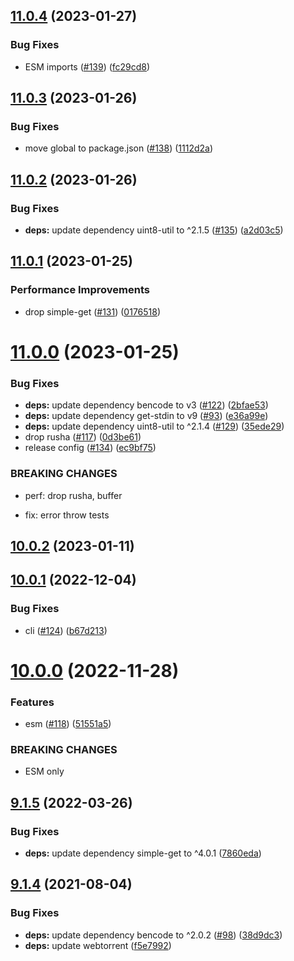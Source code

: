 ## [11.0.4](https://github.com/webtorrent/parse-torrent/compare/v11.0.3...v11.0.4) (2023-01-27)


### Bug Fixes

* ESM imports ([#139](https://github.com/webtorrent/parse-torrent/issues/139)) ([fc29cd8](https://github.com/webtorrent/parse-torrent/commit/fc29cd8099f051753c503d90e3abc7ceed91150a))

## [11.0.3](https://github.com/webtorrent/parse-torrent/compare/v11.0.2...v11.0.3) (2023-01-26)


### Bug Fixes

* move global to package.json ([#138](https://github.com/webtorrent/parse-torrent/issues/138)) ([1112d2a](https://github.com/webtorrent/parse-torrent/commit/1112d2a8423972f727dac91e0dfe7806c8ac8a1c))

## [11.0.2](https://github.com/webtorrent/parse-torrent/compare/v11.0.1...v11.0.2) (2023-01-26)


### Bug Fixes

* **deps:** update dependency uint8-util to ^2.1.5 ([#135](https://github.com/webtorrent/parse-torrent/issues/135)) ([a2d03c5](https://github.com/webtorrent/parse-torrent/commit/a2d03c553e1ff332574a8b938988b597fab32ad9))

## [11.0.1](https://github.com/webtorrent/parse-torrent/compare/v11.0.0...v11.0.1) (2023-01-25)


### Performance Improvements

* drop simple-get ([#131](https://github.com/webtorrent/parse-torrent/issues/131)) ([0176518](https://github.com/webtorrent/parse-torrent/commit/01765183c3a032d503c5258467f0ff09587df9fc))

# [11.0.0](https://github.com/webtorrent/parse-torrent/compare/v10.0.2...v11.0.0) (2023-01-25)


### Bug Fixes

* **deps:** update dependency bencode to v3 ([#122](https://github.com/webtorrent/parse-torrent/issues/122)) ([2bfae53](https://github.com/webtorrent/parse-torrent/commit/2bfae532e57f83c3babd80d0564f48af8d28292f))
* **deps:** update dependency get-stdin to v9 ([#93](https://github.com/webtorrent/parse-torrent/issues/93)) ([e36a99e](https://github.com/webtorrent/parse-torrent/commit/e36a99e3d4176a37956f41c873c701f4fd0cc570))
* **deps:** update dependency uint8-util to ^2.1.4 ([#129](https://github.com/webtorrent/parse-torrent/issues/129)) ([35ede29](https://github.com/webtorrent/parse-torrent/commit/35ede29dc83651fd59d8d752106938d19874e295))
* drop rusha ([#117](https://github.com/webtorrent/parse-torrent/issues/117)) ([0d3be61](https://github.com/webtorrent/parse-torrent/commit/0d3be61f453d79ab5ba7751bd30e460ccea2f69b))
* release config ([#134](https://github.com/webtorrent/parse-torrent/issues/134)) ([ec9bf75](https://github.com/webtorrent/parse-torrent/commit/ec9bf750b4a44bd20d5fcb1fec3218c54fa57f7c))


### BREAKING CHANGES

* perf: drop rusha, buffer

* fix: error throw tests

## [10.0.2](https://github.com/webtorrent/parse-torrent/compare/v10.0.1...v10.0.2) (2023-01-11)

## [10.0.1](https://github.com/webtorrent/parse-torrent/compare/v10.0.0...v10.0.1) (2022-12-04)


### Bug Fixes

* cli ([#124](https://github.com/webtorrent/parse-torrent/issues/124)) ([b67d213](https://github.com/webtorrent/parse-torrent/commit/b67d213a66fbd526bc961488af8b2bf65d08a108))

# [10.0.0](https://github.com/webtorrent/parse-torrent/compare/v9.1.5...v10.0.0) (2022-11-28)


### Features

* esm ([#118](https://github.com/webtorrent/parse-torrent/issues/118)) ([51551a5](https://github.com/webtorrent/parse-torrent/commit/51551a5d7d464df7d8c81cc70c97648d5d2ddefb))


### BREAKING CHANGES

* ESM only

## [9.1.5](https://github.com/webtorrent/parse-torrent/compare/v9.1.4...v9.1.5) (2022-03-26)


### Bug Fixes

* **deps:** update dependency simple-get to ^4.0.1 ([7860eda](https://github.com/webtorrent/parse-torrent/commit/7860edad8bb5dd9ba2cc7135452aea173f70ccc1))

## [9.1.4](https://github.com/webtorrent/parse-torrent/compare/v9.1.3...v9.1.4) (2021-08-04)


### Bug Fixes

* **deps:** update dependency bencode to ^2.0.2 ([#98](https://github.com/webtorrent/parse-torrent/issues/98)) ([38d9dc3](https://github.com/webtorrent/parse-torrent/commit/38d9dc33b74f9f320e01ea52cb4a2796625617cc))
* **deps:** update webtorrent ([f5e7992](https://github.com/webtorrent/parse-torrent/commit/f5e79929eb0b5f397fe4a4e5e3ee5b54285211fb))

